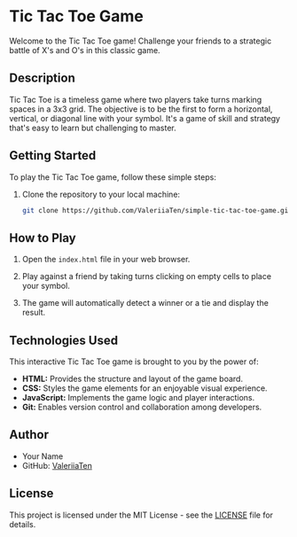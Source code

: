# Tic Tac Toe Game

Welcome to the Tic Tac Toe game! Challenge your friends to a strategic battle of X's and O's in this classic game.

## Description

Tic Tac Toe is a timeless game where two players take turns marking spaces in a 3x3 grid. The objective is to be the first to form a horizontal, vertical, or diagonal line with your symbol. It's a game of skill and strategy that's easy to learn but challenging to master.

## Getting Started

To play the Tic Tac Toe game, follow these simple steps:

1. Clone the repository to your local machine:

   ```sh
   git clone https://github.com/ValeriiaTen/simple-tic-tac-toe-game.git

## How to Play

1. Open the `index.html` file in your web browser.

2. Play against a friend by taking turns clicking on empty cells to place your symbol.

3. The game will automatically detect a winner or a tie and display the result.

## Technologies Used

This interactive Tic Tac Toe game is brought to you by the power of:

- **HTML:** Provides the structure and layout of the game board.
- **CSS:** Styles the game elements for an enjoyable visual experience.
- **JavaScript:** Implements the game logic and player interactions.
- **Git:** Enables version control and collaboration among developers.

## Author

- Your Name
- GitHub: [ValeriiaTen](https://github.com/ValeriiaTen)

## License

This project is licensed under the MIT License - see the [LICENSE](LICENSE) file for details.
